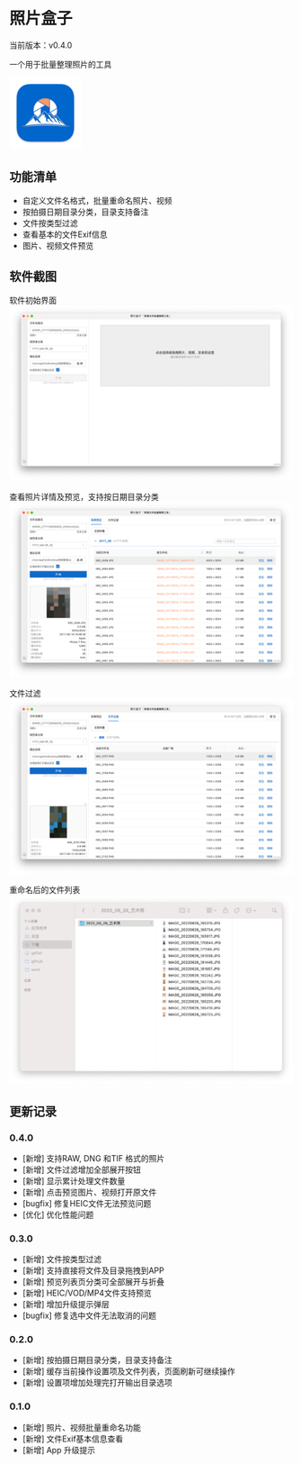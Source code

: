 # 照片盒子

当前版本：v0.4.0

一个用于批量整理照片的工具

![](icon.png)

## 功能清单

- 自定义文件名格式，批量重命名照片、视频
- 按拍摄日期目录分类，目录支持备注
- 文件按类型过滤
- 查看基本的文件Exif信息
- 图片、视频文件预览


## 软件截图

软件初始界面
![](./screenshot/1.png)

查看照片详情及预览，支持按日期目录分类
![](./screenshot/2.png)

文件过滤
![](./screenshot/3.png)

重命名后的文件列表
![](./screenshot/4.png)

## 更新记录

### 0.4.0
- [新增] 支持RAW, DNG 和TIF 格式的照片
- [新增] 文件过滤增加全部展开按钮
- [新增] 显示累计处理文件数量
- [新增] 点击预览图片、视频打开原文件
- [bugfix] 修复HEIC文件无法预览问题
- [优化] 优化性能问题

### 0.3.0
- [新增] 文件按类型过滤
- [新增] 支持直接将文件及目录拖拽到APP
- [新增] 预览列表页分类可全部展开与折叠
- [新增] HEIC/VOD/MP4文件支持预览
- [新增] 增加升级提示弹层
- [bugfix] 修复选中文件无法取消的问题

### 0.2.0
- [新增] 按拍摄日期目录分类，目录支持备注
- [新增] 缓存当前操作设置项及文件列表，页面刷新可继续操作
- [新增] 设置项增加处理完打开输出目录选项

### 0.1.0
- [新增] 照片、视频批量重命名功能
- [新增] 文件Exif基本信息查看
- [新增] App 升级提示
